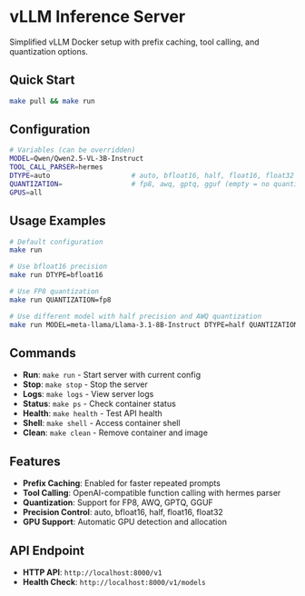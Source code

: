 # vLLM Inference Server

Simplified vLLM Docker setup with prefix caching, tool calling, and quantization options.

## Quick Start

```bash
make pull && make run
```

## Configuration

```bash
# Variables (can be overridden)
MODEL=Qwen/Qwen2.5-VL-3B-Instruct
TOOL_CALL_PARSER=hermes
DTYPE=auto                    # auto, bfloat16, half, float16, float32
QUANTIZATION=                 # fp8, awq, gptq, gguf (empty = no quantization)
GPUS=all
```

## Usage Examples

```bash
# Default configuration
make run

# Use bfloat16 precision
make run DTYPE=bfloat16

# Use FP8 quantization
make run QUANTIZATION=fp8

# Use different model with half precision and AWQ quantization
make run MODEL=meta-llama/Llama-3.1-8B-Instruct DTYPE=half QUANTIZATION=awq
```

## Commands

- **Run**: `make run` - Start server with current config
- **Stop**: `make stop` - Stop the server
- **Logs**: `make logs` - View server logs
- **Status**: `make ps` - Check container status
- **Health**: `make health` - Test API health
- **Shell**: `make shell` - Access container shell
- **Clean**: `make clean` - Remove container and image

## Features

- **Prefix Caching**: Enabled for faster repeated prompts
- **Tool Calling**: OpenAI-compatible function calling with hermes parser
- **Quantization**: Support for FP8, AWQ, GPTQ, GGUF
- **Precision Control**: auto, bfloat16, half, float16, float32
- **GPU Support**: Automatic GPU detection and allocation

## API Endpoint

- **HTTP API**: `http://localhost:8000/v1`
- **Health Check**: `http://localhost:8000/v1/models`